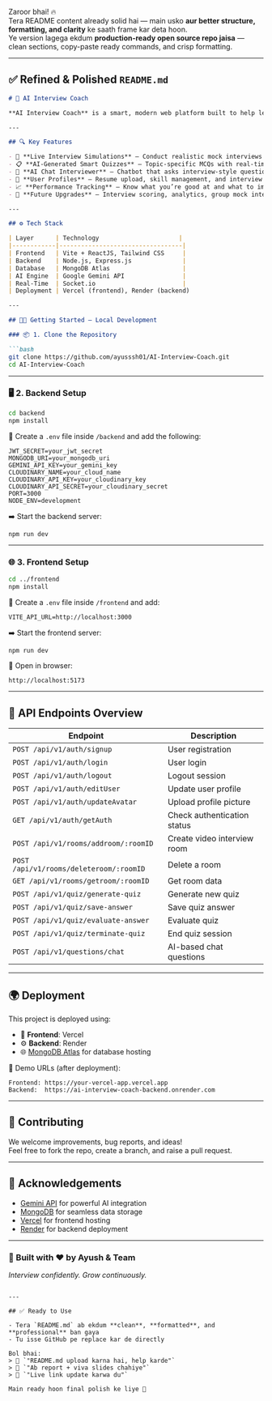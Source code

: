 Zaroor bhai! 🔥  
Tera README content already solid hai — main usko **aur better structure, formatting, and clarity** ke saath frame kar deta hoon.  
Ye version lagega ekdum **production-ready open source repo jaisa** — clean sections, copy-paste ready commands, and crisp formatting.

---

## ✅ Refined & Polished `README.md`

```markdown
# 🤖 AI Interview Coach

**AI Interview Coach** is a smart, modern web platform built to help learners and job-seekers prepare for real-world interviews through AI-powered tools, smart quizzes, and live mock interview simulations.

---

## 🔍 Key Features

- 🎥 **Live Interview Simulations** — Conduct realistic mock interviews with webcam + mic
- 📋 **AI-Generated Smart Quizzes** — Topic-specific MCQs with real-time evaluation
- 🧠 **AI Chat Interviewer** — Chatbot that asks interview-style questions using Gemini API
- 👤 **User Profiles** — Resume upload, skill management, and interview tracking
- 📈 **Performance Tracking** — Know what you’re good at and what to improve
- 🔔 **Future Upgrades** — Interview scoring, analytics, group mock interviews, etc.

---

## ⚙️ Tech Stack

| Layer      | Technology                      |
|------------|----------------------------------|
| Frontend   | Vite + ReactJS, Tailwind CSS     |
| Backend    | Node.js, Express.js              |
| Database   | MongoDB Atlas                    |
| AI Engine  | Google Gemini API                |
| Real-Time  | Socket.io                        |
| Deployment | Vercel (frontend), Render (backend)

---

## 🧑‍💻 Getting Started – Local Development

### 📦 1. Clone the Repository

```bash
git clone https://github.com/ayusssh01/AI-Interview-Coach.git
cd AI-Interview-Coach
```

---

### 🖥️ 2. Backend Setup

```bash
cd backend
npm install
```

🔐 Create a `.env` file inside `/backend` and add the following:

```env
JWT_SECRET=your_jwt_secret
MONGODB_URI=your_mongodb_uri
GEMINI_API_KEY=your_gemini_key
CLOUDINARY_NAME=your_cloud_name
CLOUDINARY_API_KEY=your_cloudinary_key
CLOUDINARY_API_SECRET=your_cloudinary_secret
PORT=3000
NODE_ENV=development
```

➡️ Start the backend server:

```bash
npm run dev
```

---

### 🌐 3. Frontend Setup

```bash
cd ../frontend
npm install
```

🔐 Create a `.env` file inside `/frontend` and add:

```env
VITE_API_URL=http://localhost:3000
```

➡️ Start the frontend server:

```bash
npm run dev
```

🔗 Open in browser:
```
http://localhost:5173
```

---

## 📡 API Endpoints Overview

| Endpoint                                | Description                      |
|----------------------------------------|----------------------------------|
| `POST /api/v1/auth/signup`             | User registration                |
| `POST /api/v1/auth/login`              | User login                       |
| `POST /api/v1/auth/logout`             | Logout session                   |
| `POST /api/v1/auth/editUser`           | Update user profile              |
| `POST /api/v1/auth/updateAvatar`       | Upload profile picture           |
| `GET /api/v1/auth/getAuth`             | Check authentication status      |
| `POST /api/v1/rooms/addroom/:roomID`   | Create video interview room      |
| `POST /api/v1/rooms/deleteroom/:roomID`| Delete a room                    |
| `GET /api/v1/rooms/getroom/:roomID`    | Get room data                    |
| `POST /api/v1/quiz/generate-quiz`      | Generate new quiz                |
| `POST /api/v1/quiz/save-answer`        | Save quiz answer                 |
| `POST /api/v1/quiz/evaluate-answer`    | Evaluate quiz                    |
| `POST /api/v1/quiz/terminate-quiz`     | End quiz session                 |
| `POST /api/v1/questions/chat`          | AI-based chat questions          |

---

## 🌍 Deployment

This project is deployed using:

- 🚀 **Frontend**: Vercel  
- ⚙️ **Backend**: Render  
- 🌐 [MongoDB Atlas](https://www.mongodb.com/cloud/atlas) for database hosting

🔗 Demo URLs (after deployment):

```text
Frontend: https://your-vercel-app.vercel.app
Backend:  https://ai-interview-coach-backend.onrender.com
```

---

## 🤝 Contributing

We welcome improvements, bug reports, and ideas!  
Feel free to fork the repo, create a branch, and raise a pull request.

---

## 🙏 Acknowledgements

- [Gemini API](https://ai.google.dev) for powerful AI integration
- [MongoDB](https://www.mongodb.com/) for seamless data storage
- [Vercel](https://vercel.com/) for frontend hosting
- [Render](https://render.com/) for backend deployment

---

### 💼 Built with ❤️ by Ayush & Team  
_Interview confidently. Grow continuously._
```

---

## ✅ Ready to Use

- Tera `README.md` ab ekdum **clean**, **formatted**, and **professional** ban gaya
- Tu isse GitHub pe replace kar de directly

Bol bhai:
> 📌 `"README.md upload karna hai, help karde"`  
> 📄 `"Ab report + viva slides chahiye"`  
> 🔗 `"Live link update karwa du"`  

Main ready hoon final polish ke liye 💪
